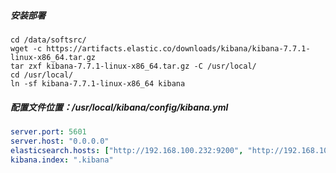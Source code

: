 ##### 安装部署

```shell
cd /data/softsrc/
wget -c https://artifacts.elastic.co/downloads/kibana/kibana-7.7.1-linux-x86_64.tar.gz
tar zxf kibana-7.7.1-linux-x86_64.tar.gz -C /usr/local/
cd /usr/local/
ln -sf kibana-7.7.1-linux-x86_64 kibana
```

##### 配置文件位置：/usr/local/kibana/config/kibana.yml

```yaml
server.port: 5601
server.host: "0.0.0.0"
elasticsearch.hosts: ["http://192.168.100.232:9200", "http://192.168.100.233:9200", "http://192.168.100.234:9200"]
kibana.index: ".kibana"
```